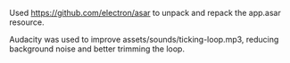 Used https://github.com/electron/asar to unpack and repack the app.asar resource.

Audacity was used to improve assets/sounds/ticking-loop.mp3, reducing background noise and better trimming the loop.
